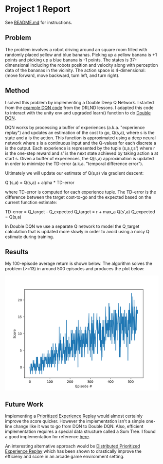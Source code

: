 # Project 1 Report

See [README.md](README.md) for instructions.

## Problem

The problem involves a robot driving around an square room filled with randomly placed yellow and blue bananas.  Picking up a yellow banana is +1 points and picking up a blue banana is -1 points.  The states is 37-dimensional including the robots position and velocity along with perception data of the bananas in the vicinity.  The action space is 4-dimensional: (move forward, move backward, turn left, and turn right).

## Method

I solved this problem by implementing a Double Deep Q Network. I started from the [example DQN code](https://github.com/udacity/deep-reinforcement-learning/tree/master/dqn) from the DRLND lessons.  I adapted this code to interact with the unity env and upgraded learn() function to do [Double DQN](https://arxiv.org/abs/1509.06461).

DQN works by processing a buffer of experiences (a.k.a. "experience replay") and updates an estimation of the cost to go, Q(s,a), where s is the state and a is the action.  This function is approximated using a deep neural network where s is a continuous input and the Q-values for each discrete a is the output.  Each experience is represented by the tuple (s,a,r,s') where r is the one-step reward and s' is the next state achieved by taking action a at start s.  Given a buffer of experiences, the Q(s,a) approximation is updated in order to minimize the TD-error (a.k.a. "temporal difference error").

Ultimately we will update our estimate of Q(s,a) via gradient descent:

Q'(s,a) = Q(s,a) + alpha * TD-error

where TD-error is computed for each experience tuple.  The TD-error is the difference between the target cost-to-go and the expected based on the current function estimate:

TD-error = Q_target - Q_expected
Q_target = r + max_a Q(s',a)
Q_expected = Q(s,a)

In Double DQN we use a separate Q network to model the Q_target calculation that is updated more slowly in order to avoid using a noisy Q estimate during training.

## Results

My 100-episode average return is shown below.  The algorithm solves the problem (>=13) in around 500 episodes and produces the plot below:

![Image](Result.png)

## Future Work

Implementing a [Prioritized Experience Replay](https://arxiv.org/abs/1511.05952) would almost certainly improve the score quicker.  However the implementation isn't a simple one-line change like it was to go from DQN to Double DQN.  Also, efficient implementation requires a special data structure called a Sum Tree.  I found a good implementation for reference [here](https://github.com/rlcode/per).

An interesting alternative approach would be [Distributed Prioritized Experience Replay](https://arxiv.org/abs/1803.00933) which has been shown to drastically improve the efficieny and score in an arcade game environment setting.